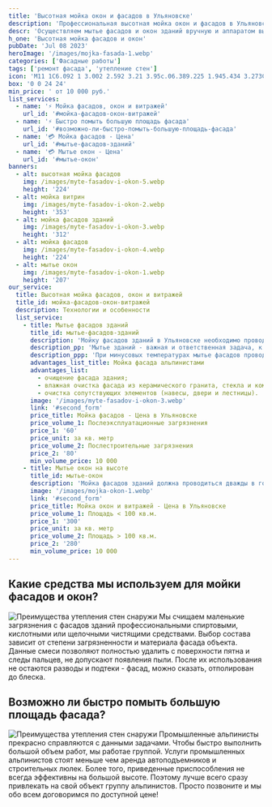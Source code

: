 ```yaml
---
title: 'Высотная мойка окон и фасадов в Ульяновске'
description: 'Профессиональная высотная мойка окон и фасадов в Ульяновске по лучшей цене. Проводим мытье фасадов и окон зданий по лучшим ценам вручную и аппаратом высокого давления методом промышленного альпинизма'
descr: 'Осуществляем мытье фасадов и окон зданий вручную и аппаратом высокого давления методом промышленного альпинизма'
h_one: 'Высотная мойка фасадов и окон'
pubDate: 'Jul 08 2023'
heroImage: '/images/mojka-fasada-1.webp'
categories: ['Фасадные работы']
tags: ['ремонт фасада', 'утепление стен']
icon: 'M11 1C6.092 1 3.002 2.592 3.21 3.95c.06.389.225 1.945.434 3.273C1.239 8.157.442 9.672.549 10.907c.127 1.461 1.441 3.025 4.328 3.295c1.648.154 3.631-.75 4.916-2.295a1.4 1.4 0 1 1 1.238.691c-1.529 1.973-3.858 3.164-6.064 3.025c.051.324.07.947.096 1.113c.09.579 2.347 2.26 5.937 2.264c3.59-.004 5.847-1.685 5.938-2.263c.088-.577 1.641-11.409 1.852-12.787C18.998 2.592 15.907 1 11 1zm-9.057 9.785c-.055-.643.455-1.498 1.924-2.139l.643 4.074c-1.604-.313-2.498-1.149-2.567-1.935zM11 6.024C7.41 6.022 4.863 4.69 4.863 4.192C4.861 3.698 7.41 2.402 11 2.404c3.59-.002 6.139 1.294 6.137 1.788c0 .498-2.547 1.83-6.137 1.832z'
box: '0 0 24 24'
min_price: ' от 10 000 руб.'
list_services:
  - name: '⚡ Мойка фасадов, окон и витражей'
    url_id: '#мойка-фасадов-окон-витражей'
  - name: '⚡ Быстро помыть большую площадь фасада'
    url_id: '#возможно-ли-быстро-помыть-большую-площадь-фасада'
  - name: '💳 Мойка фасадов - Цена'
    url_id: '#мытье-фасадов-зданий'
  - name: '💳 Мытье окон - Цена'
    url_id: '#мытье-окон'
banners:
  - alt: высотная мойка фасадов
    img: /images/myte-fasadov-i-okon-5.webp
    height: '224'
  - alt: мойка витрин
    img: /images/myte-fasadov-i-okon-2.webp
    height: '353'
  - alt: мойка фасадов зданий
    img: /images/myte-fasadov-i-okon-3.webp
    height: '312'
  - alt: мойка фасадов
    img: /images/myte-fasadov-i-okon-4.webp
    height: '224'
  - alt: мытье окон
    img: /images/myte-fasadov-i-okon-1.webp
    height: '207'
our_service:
  title: Высотная мойка фасадов, окон и витражей
  title_id: мойка-фасадов-окон-витражей
  description: Технологии и особенности
  list_service:
    - title: Мытье фасадов зданий
      title_id: мытье-фасадов-зданий
      description: 'Мойку фасадов зданий в Ульяновске необходимо проводить как минимум два раза в год. Первый раз - после окончания зимы, а второй - перед ее началом.'
      description_pp: 'Мытье зданий - важная и ответственная задача, к выполнению которой необходимо отнестись максимально серьезно. Мойкой малоэтажных зданий, как правило, занимаются клининговые компании. В своей работе они используют автоподъемник. Если высота здания превышает 15 метров, то мойку осуществляют промышленные альпинисты - именно они обслуживают высокие объекты.'
      description_ppp: 'При минусовых температурах мытье фасадов проводится редко. Это объясняется тем, что зимой объекты сдаются в эксплуатацию. При проведении мойки в этом случае применяются специальные растворы со спиртом и химическими составами.'
      advantages_list_title: Мойка фасада альпинистами
      advantages_list:
        - очищение фасада здания;
        - влажная очистка фасада из керамического гранита, стекла и композитного материала  специальными чистящими средствами;
        - очистка сопутствующих элементов (навесы, двери и лестницы).
      image: '/images/myte-fasadov-i-okon-3.webp'
      link: '#second_form'
      price_title: Мойка фасадов - Цена в Ульяновске
      price_volume_1: Послеэксплуатационные загрязнения
      price_1: '60'
      price_unit: за кв. метр
      price_volume_2: Послестроительные загрязнения
      price_2: '80'
      min_volume_price: 10 000
    - title: Мытье окон на высоте
      title_id: мытье-окон
      description: 'Мойка фасадов зданий должна проводиться дважды в год: перед началом и после окончания зимы. Для малоэтажных зданий предпочтительно использование автовышек, предоставляемых клининговыми компаниями. Однако, высокие здания требуют работы промышленных альпистов. В редких случаях мойка фасадов проводится при отрицательных температурах, например, при сдаче строительных объектов зимой. Специальные химические составы позволяют выполнять работы при температуре до -10 градусов.'
      image: '/images/mojka-okon-1.webp'
      link: '#second_form'
      price_title: Мойка окон и витражей - Цена в Ульяновске
      price_volume_1: Площадь < 100 кв.м.
      price_1: '300'
      price_unit: за кв. метр
      price_volume_2: Площадь > 100 кв.м.
      price_2: '280'
      min_volume_price: 10 000
---
```


## Какие средства мы используем для мойки фасадов и окон?

![Преимущества утепления стен снаружи](/images/mojka-okon-2.webp)
Мы счищаем маленькие загрязнения с фасадов зданий профессиональными спиртовыми, кислотными или щелочными чистящими средствами. Выбор состава зависит от степени загрязненности и материала фасада объекта. Данные смеси позволяют полностью удалить с поверхности пятна и следы пальцев, не допускают появления пыли. После их использования не остаются разводы и подтеки - фасад, можно сказать, отполирован до блеска.

## Возможно ли быстро помыть большую площадь фасада?

![Преимущества утепления стен снаружи](/images/otmyt-bolshoj-obem.webp)
Промышленные альпинисты прекрасно справляются с данными задачами. Чтобы быстро выполнить большой объем работ, мы работае группой. Услуги промышленных альпинистов стоят меньше чем аренда автоподъемников и строительных люлек. Более того, приведенные приспособления не всегда эффективны на большой высоте. Поэтому лучше всего сразу привлекать на свой объект группу альпинистов. Просто позвоните и мы обо всем договоримся по доступной цене!
